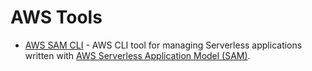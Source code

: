 # AWS Tools

* [AWS SAM CLI](https://github.com/awslabs/aws-sam-cli) - AWS CLI tool for managing Serverless applications written with [AWS Serverless Application Model (SAM)](https://github.com/awslabs/serverless-application-model).
